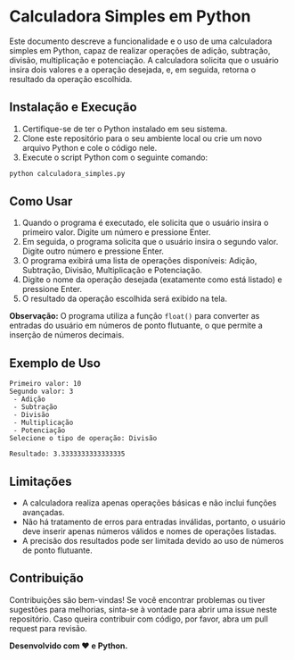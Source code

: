 # Calculadora Simples em Python

Este documento descreve a funcionalidade e o uso de uma calculadora simples em Python, capaz de realizar operações de adição, subtração, divisão, multiplicação e potenciação. A calculadora solicita que o usuário insira dois valores e a operação desejada, e, em seguida, retorna o resultado da operação escolhida.

## Instalação e Execução

1. Certifique-se de ter o Python instalado em seu sistema.
2. Clone este repositório para o seu ambiente local ou crie um novo arquivo Python e cole o código nele.
3. Execute o script Python com o seguinte comando:

```bash
python calculadora_simples.py
```

## Como Usar

1. Quando o programa é executado, ele solicita que o usuário insira o primeiro valor. Digite um número e pressione Enter.
2. Em seguida, o programa solicita que o usuário insira o segundo valor. Digite outro número e pressione Enter.
3. O programa exibirá uma lista de operações disponíveis: Adição, Subtração, Divisão, Multiplicação e Potenciação.
4. Digite o nome da operação desejada (exatamente como está listado) e pressione Enter.
5. O resultado da operação escolhida será exibido na tela.

**Observação:** O programa utiliza a função `float()` para converter as entradas do usuário em números de ponto flutuante, o que permite a inserção de números decimais.

## Exemplo de Uso

```
Primeiro valor: 10
Segundo valor: 3
 - Adição
 - Subtração
 - Divisão
 - Multiplicação
 - Potenciação
Selecione o tipo de operação: Divisão

Resultado: 3.3333333333333335
```

## Limitações

- A calculadora realiza apenas operações básicas e não inclui funções avançadas.
- Não há tratamento de erros para entradas inválidas, portanto, o usuário deve inserir apenas números válidos e nomes de operações listadas.
- A precisão dos resultados pode ser limitada devido ao uso de números de ponto flutuante.

## Contribuição

Contribuições são bem-vindas! Se você encontrar problemas ou tiver sugestões para melhorias, sinta-se à vontade para abrir uma issue neste repositório. Caso queira contribuir com código, por favor, abra um pull request para revisão.

**Desenvolvido com :heart: e Python.**
